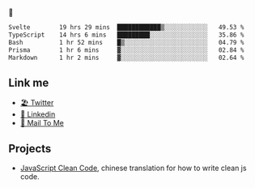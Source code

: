 🤔


<!--START_SECTION:waka-->

```txt
Svelte        19 hrs 29 mins  ████████████▒░░░░░░░░░░░░   49.53 %
TypeScript    14 hrs 6 mins   █████████░░░░░░░░░░░░░░░░   35.86 %
Bash          1 hr 52 mins    █▒░░░░░░░░░░░░░░░░░░░░░░░   04.79 %
Prisma        1 hr 6 mins     ▓░░░░░░░░░░░░░░░░░░░░░░░░   02.84 %
Markdown      1 hr 2 mins     ▓░░░░░░░░░░░░░░░░░░░░░░░░   02.64 %
```

<!--END_SECTION:waka-->

## Link me

- [🏖️ Twitter](https://twitter.com/yuetong3yu)
- [🧳 Linkedin](https://www.linkedin.com/in/yuetong3yu)
- [📧 Mail To Me](mailto:yuetong3yu@gmail.com)


## Projects 

- [JavaScript Clean Code](https://js-clean-code-cn.vercel.app/), chinese translation for how to write clean js code.

